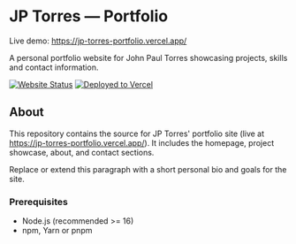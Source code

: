 
# JP Torres — Portfolio

Live demo: https://jp-torres-portfolio.vercel.app/

A personal portfolio website for John Paul Torres showcasing projects, skills and contact information.

[![Website Status](https://img.shields.io/badge/status-live-brightgreen.svg)](https://jp-torres-portfolio.vercel.app/)
[![Deployed to Vercel](https://img.shields.io/badge/deploy-vercel-black.svg)](https://vercel.com)



## About

This repository contains the source for JP Torres' portfolio site (live at https://jp-torres-portfolio.vercel.app/). It includes the homepage, project showcase, about, and contact sections.

Replace or extend this paragraph with a short personal bio and goals for the site.


### Prerequisites

- Node.js (recommended >= 16)
- npm, Yarn or pnpm


